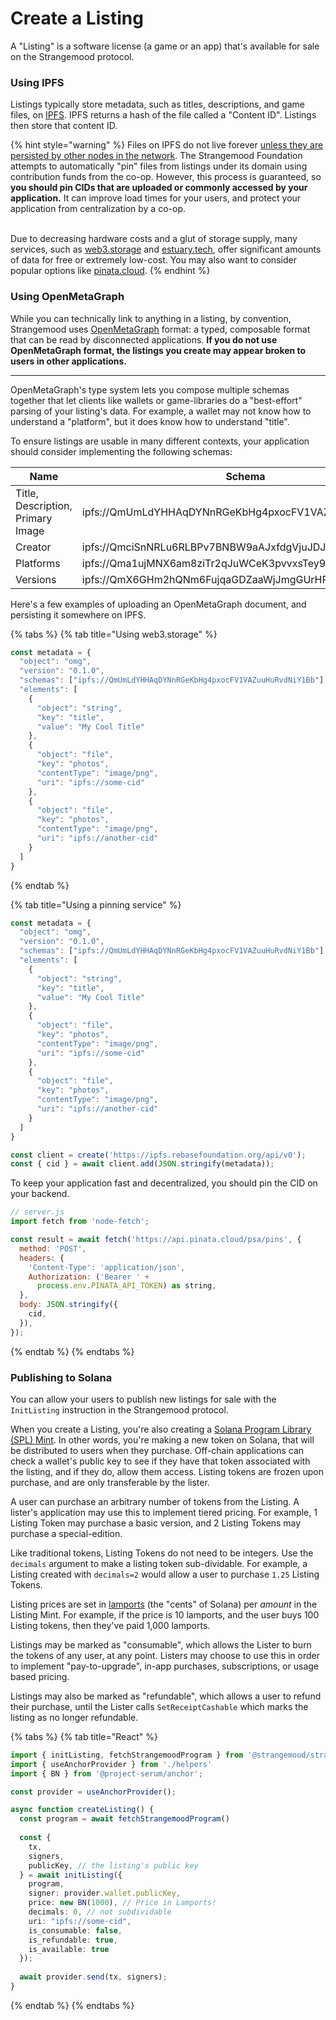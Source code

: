 # Create a Listing

A "Listing" is a software license (a game or an app) that's available for sale on the Strangemood protocol.&#x20;

### Using IPFS

Listings typically store metadata, such as titles, descriptions, and game files, on [IPFS](https://ipfs.io). IPFS returns a hash of the file called a "Content ID". Listings then store that content ID.&#x20;

{% hint style="warning" %}
Files on IPFS do not live forever [unless they are persisted by other nodes in the network](https://docs.ipfs.io/concepts/persistence/). The Strangemood Foundation attempts to automatically "pin" files from listings under its domain using contribution funds from the co-op. However, this process is guaranteed, so **you should pin CIDs that are uploaded or commonly accessed by your application.** It can improve load times for your users, and protect your application from centralization by a co-op.

\
Due to decreasing hardware costs and a glut of storage supply, many services, such as [web3.storage](https://web3.storage) and [estuary.tech](https://estuary.tech), offer significant amounts of data for free or extremely low-cost. You may also want to consider popular options like [pinata.cloud](https://www.pinata.cloud).&#x20;
{% endhint %}



### **Using OpenMetaGraph**

While you can technically link to anything in a listing, by convention, Strangemood uses [OpenMetaGraph](https://openmetagraph.com) format: a typed, composable format that can be read by disconnected applications. **If you do not use OpenMetaGraph format, the listings you create may appear broken to users in other applications.**

****

OpenMetaGraph's type system lets you compose multiple schemas together that let clients like wallets or game-libraries do a "best-effort" parsing of your listing's data. For example, a wallet may not know how to understand a "platform", but it does know how to understand "title".&#x20;



To ensure listings are usable in many different contexts, your application should consider implementing the following schemas:

| Name                              | Schema                                                |
| --------------------------------- | ----------------------------------------------------- |
| Title, Description, Primary Image | ipfs://QmUmLdYHHAqDYNnRGeKbHg4pxocFV1VAZuuHuRvdNiY1Bb |
| Creator                           | ipfs://QmciSnNRLu6RLBPv7BNBW9aAJxfdgVjuJDJxdB7Z3TNh8A |
| Platforms                         | ipfs://Qma1ujMNX6am8ziTr2qJuWCeK3pvvxsTey9wtaZWikVd4L |
| Versions                          | ipfs://QmX6GHm2hQNm6FujqaGDZaaWjJmgGUrHR5CxCfBkNuj8XX |



Here's a few examples of uploading an OpenMetaGraph document, and persisting it somewhere on IPFS.&#x20;

{% tabs %}
{% tab title="Using web3.storage" %}
```javascript
const metadata = {
  "object": "omg",
  "version": "0.1.0",
  "schemas": ["ipfs://QmUmLdYHHAqDYNnRGeKbHg4pxocFV1VAZuuHuRvdNiY1Bb"],
  "elements": [
    {
      "object": "string",
      "key": "title",
      "value": "My Cool Title"
    },
    {
      "object": "file",
      "key": "photos",
      "contentType": "image/png",
      "uri": "ipfs://some-cid"
    },
    {
      "object": "file",
      "key": "photos",
      "contentType": "image/png",
      "uri": "ipfs://another-cid"
    }
  ]
}
```
{% endtab %}

{% tab title="Using a pinning service" %}
```javascript
const metadata = {
  "object": "omg",
  "version": "0.1.0",
  "schemas": ["ipfs://QmUmLdYHHAqDYNnRGeKbHg4pxocFV1VAZuuHuRvdNiY1Bb"],
  "elements": [
    {
      "object": "string",
      "key": "title",
      "value": "My Cool Title"
    },
    {
      "object": "file",
      "key": "photos",
      "contentType": "image/png",
      "uri": "ipfs://some-cid"
    },
    {
      "object": "file",
      "key": "photos",
      "contentType": "image/png",
      "uri": "ipfs://another-cid"
    }
  ]
}

const client = create('https://ipfs.rebasefoundation.org/api/v0');
const { cid } = await client.add(JSON.stringify(metadata));
```



To keep your application fast and decentralized, you should pin the CID on your backend.&#x20;

```javascript
// server.js
import fetch from 'node-fetch';

const result = await fetch('https://api.pinata.cloud/psa/pins', {
  method: 'POST',
  headers: {
    'Content-Type': 'application/json',
    Authorization: ('Bearer ' +
      process.env.PINATA_API_TOKEN) as string,
  },
  body: JSON.stringify({
    cid,
  }),
});

```
{% endtab %}
{% endtabs %}

### Publishing to Solana

You can allow your users to publish new listings for sale with the `InitListing` instruction in the Strangemood protocol.&#x20;



When you create a Listing, you're also creating a [Solana Program Library (SPL) Mint](https://spl.solana.com/token). In other words, you're making a new token on Solana, that will be distributed to users when they purchase. Off-chain applications can check a wallet's public key to see if they have that token associated with the listing, and if they do, allow them access. Listing tokens are frozen upon purchase, and are only transferable by the lister.&#x20;



A user can purchase an arbitrary number of tokens from the Listing. A lister's application may use this to implement tiered pricing. For example, 1 Listing Token may purchase a basic version, and 2 Listing Tokens may purchase a special-edition.&#x20;



Like traditional tokens, Listing Tokens do not need to be integers. Use the `decimals` argument to make a listing token sub-dividable. For example, a Listing created with `decimals=2` would allow a user to purchase `1.25` Listing Tokens.&#x20;



Listing prices are set in [lamports](https://docs.solana.com/terminology#lamport) (the "cents" of Solana) per _amount_ in the Listing Mint. For example, if the price is 10 lamports, and the user buys 100 Listing tokens, then they've paid 1,000 lamports.&#x20;



Listings may be marked as "consumable", which allows the Lister to burn the tokens of any user, at any point. Listers may choose to use this in order to implement "pay-to-upgrade", in-app purchases, subscriptions, or usage based pricing.&#x20;



Listings may also be marked as "refundable", which allows a user to refund their purchase, until the Lister calls `SetReceiptCashable` which marks the listing as no longer refundable.&#x20;



{% tabs %}
{% tab title="React" %}
```typescript
import { initListing, fetchStrangemoodProgram } from '@strangemood/strangemood'
import { useAnchorProvider } from './helpers'
import { BN } from '@project-serum/anchor';

const provider = useAnchorProvider();

async function createListing() {
  const program = await fetchStrangemoodProgram()
  
  const {
    tx,
    signers,
    publicKey, // the listing's public key
  } = await initListing({
    program,
    signer: provider.wallet.publicKey,
    price: new BN(1000), // Price in Lamports!
    decimals: 0, // not subdividable
    uri: "ipfs://some-cid", 
    is_consumable: false,
    is_refundable: true,
    is_available: true
  });
  
  await provider.send(tx, signers);
}
```
{% endtab %}
{% endtabs %}

